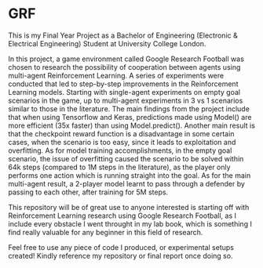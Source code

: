# GRF
This is my Final Year Project as a Bachelor of Engineering (Electronic & Electrical Engineering) Student at University College London.

In this project, a game environment called Google Research Football was chosen to research the possibility of
cooperation between agents using multi-agent Reinforcement Learning. A series of experiments were conducted
that led to step-by-step improvements in the Reinforcement Learning models. Starting with single-agent
experiments on empty goal scenarios in the game, up to multi-agent experiments in 3 vs 1 scenarios similar to those
in the literature. The main findings from the project include that when using Tensorflow and Keras, predictions made
using Model() are more efficient (35x faster) than using Model.predict(). Another main result is that the checkpoint
reward function is a disadvantage in some certain cases, when the scenario is too easy, since it leads to exploitation
and overfitting. As for model training accomplishments, in the empty goal scenario, the issue of overfitting caused
the scenario to be solved within 64k steps (compared to 1M steps in the literature), as the player only performs one
action which is running straight into the goal. As for the main multi-agent result, a 2-player model learnt to pass
through a defender by passing to each other, after training for 5M steps.

This repository will be of great use to anyone interested is starting off with Reinforcement Learning research using Google Research Football, as I include every obstacle I went throught in my lab book, which is something I find really valuable for any beginner in this field of research.


Feel free to use any piece of code I produced, or experimental setups created! Kindly reference my repository or final report once doing so.
